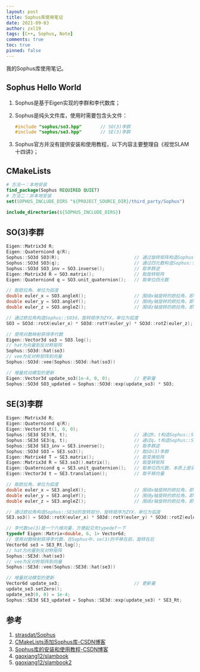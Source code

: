 ```yaml
---
layout: post
title: Sophus库使用笔记
date: 2021-09-03
author: zxl19
tags: [C++, Sophus, Note]
comments: true
toc: true
pinned: false
---
```


我的Sophus库使用笔记。

<!-- more -->

## Sophus Hello World

1. Sophus是基于Eigen实现的李群和李代数库；
2. Sophus是纯头文件库，使用时需要包含头文件：

    ```cpp
    #include "sophus/so3.hpp"       // SO(3)李群
    #include "sophus/se3.hpp"       // SE(3)李群
    ```

3. Sophus官方并没有提供安装和使用教程，以下内容主要整理自《视觉SLAM十四讲》；

## CMakeLists

```cmake
# 方法一：本地安装
find_package(Sophus REQUIRED QUIET)
# 方法二：非本地安装
set(SOPHUS_INCLUDE_DIRS "${PROJECT_SOURCE_DIR}/third_party/Sophus")

include_directories(${SOPHUS_INCLUDE_DIRS})
```

## SO(3)李群

```cpp
Eigen::Matrix3d R;
Eigen::Quaterniond q(R);
Sophus::SO3d SO3(R);                            // 通过旋转矩阵构造Sophus::SO3d
Sophus::SO3d SO3(q);                            // 通过四元数构造Sophus::SO3d
Sophus::SO3d SO3_inv = SO3.inverse();           // 取李群逆
Eigen::Matrix3d R = SO3.matrix();               // 取旋转矩阵
Eigen::Quaterniond q = SO3.unit_quaternion();   // 取单位四元数

// 取欧拉角，单位为弧度
double euler_x = SO3.angleX();                  // 围绕x轴旋转的欧拉角，即滚转角（roll）
double euler_y = SO3.angleY();                  // 围绕y轴旋转的欧拉角，即俯仰角（pitch）
double euler_z = SO3.angleZ();                  // 围绕z轴旋转的欧拉角，即偏航角（yaw）

// 通过欧拉角构造Sophus::SO3d，旋转顺序为ZYX，单位为弧度
SO3 = SO3d::rotX(euler_x) * SO3d::rotY(euler_y) * SO3d::rotZ(euler_z);

// 使用对数映射获得李代数
Eigen::Vector3d so3 = SO3.log();
// hat为向量到反对称矩阵
Sophus::SO3d::hat(so3)
// vee为反对称矩阵到向量
Sophus::SO3d::vee(Sophus::SO3d::hat(so3))

// 增量扰动模型的更新
Eigen::Vector3d update_so3(1e-4, 0, 0);         // 更新量
Sophus::SO3d SO3_updated = Sophus::SO3d::exp(update_so3) * SO3;
```

## SE(3)李群

```cpp
Eigen::Matrix3d R;
Eigen::Quaterniond q(R);
Eigen::Vector3d t(1, 0, 0);
Sophus::SE3d SE3(R, t);                         // 通过R，t构造Sophus::SE3d
Sophus::SE3d SE3(q, t);                         // 通过q，t构造Sophus::SE3d
Sophus::SE3d SE3_inv = SE3.inverse();           // 取李群逆
Sophus::SO3d SO3 = SE3.so3();                   // 取SO(3)李群
Eigen::Matrix4d T = SE3.matrix();               // 取变换矩阵
Eigen::Matrix3d R = SE3.so3().matrix();         // 取旋转矩阵
Eigen::Quaterniond q = SE3.unit_quaternion();   // 取单位四元数，本质上是调用this->so3().unit_quaternion()
Eigen::Vector3d t = SE3.translation();          // 取平移向量

// 取欧拉角，单位为弧度
double euler_x = SE3.angleX();                  // 围绕x轴旋转的欧拉角，即滚转角（roll），本质上是调用this->so3().angleX()
double euler_y = SE3.angleY();                  // 围绕y轴旋转的欧拉角，即俯仰角（pitch），本质上是调用this->so3().angleY()
double euler_z = SE3.angleZ();                  // 围绕z轴旋转的欧拉角，即偏航角（yaw），本质上是调用this->so3().angleZ()

// 通过欧拉角构造Sophus::SE3d的旋转部分，旋转顺序为ZYX，单位为弧度
SE3.so3() = SO3d::rotX(euler_x) * SO3d::rotY(euler_y) * SO3d::rotZ(euler_z);

// 李代数se(3)是一个六维向量，方便起见先typedef一下
typedef Eigen::Matrix<double, 6, 1> Vector6d;
// 使用对数映射获得李代数，在Sophus中，se(3)的平移在前，旋转在后
Vector6d se3 = SE3_Rt.log();
// hat为向量到反对称矩阵
Sophus::SE3d::hat(se3)
// vee为反对称矩阵到向量
Sophus::SE3d::vee(Sophus::SE3d::hat(se3))

// 增量扰动模型的更新
Vector6d update_se3;                            // 更新量
update_se3.setZero();
update_se3(0, 0) = 1e-4;
Sophus::SE3d SE3_updated = Sophus::SE3d::exp(update_se3) * SE3_Rt;
```

## 参考

1. [strasdat/Sophus](https://github.com/strasdat/Sophus)
2. [CMakeLists添加Sophus库-CSDN博客](https://blog.csdn.net/weixin_38213410/article/details/98114423)
3. [Sophus库的安装和使用教程-CSDN博客](https://blog.csdn.net/u011092188/article/details/77833022)
4. [gaoxiang12/slambook](https://github.com/gaoxiang12/slambook)
5. [gaoxiang12/slambook2](https://github.com/gaoxiang12/slambook2)
